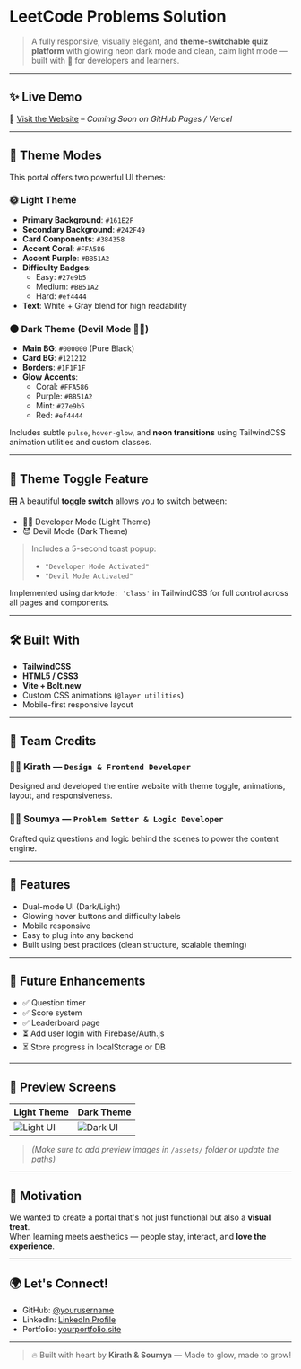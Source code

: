 # LeetCode Problems Solution

> A fully responsive, visually elegant, and **theme-switchable quiz platform** with glowing neon dark mode and clean, calm light mode — built with 💖 for developers and learners.

---

## ✨ Live Demo  
🚀 [Visit the Website](#) – *Coming Soon on GitHub Pages / Vercel*

---

## 🎨 Theme Modes

This portal offers two powerful UI themes:

### 🌞 Light Theme
- **Primary Background**: `#161E2F`
- **Secondary Background**: `#242F49`
- **Card Components**: `#384358`
- **Accent Coral**: `#FFA586`
- **Accent Purple**: `#BB51A2`
- **Difficulty Badges**:  
  - Easy: `#27e9b5`  
  - Medium: `#BB51A2`  
  - Hard: `#ef4444`
- **Text**: White + Gray blend for high readability

### 🌑 Dark Theme (Devil Mode 🦹‍♂️)
- **Main BG**: `#000000` (Pure Black)
- **Card BG**: `#121212`  
- **Borders**: `#1F1F1F`
- **Glow Accents**:
  - Coral: `#FFA586`
  - Purple: `#BB51A2`
  - Mint: `#27e9b5`
  - Red: `#ef4444`

Includes subtle `pulse`, `hover-glow`, and **neon transitions** using TailwindCSS animation utilities and custom classes.

---

## 🔁 Theme Toggle Feature

🎛️ A beautiful **toggle switch** allows you to switch between:
- 👨‍💻 Developer Mode (Light Theme)
- 😈 Devil Mode (Dark Theme)

> Includes a 5-second toast popup:
> - `"Developer Mode Activated"`  
> - `"Devil Mode Activated"`

Implemented using `darkMode: 'class'` in TailwindCSS for full control across all pages and components.

---

## 🛠️ Built With

- **TailwindCSS**
- **HTML5 / CSS3**
- **Vite + Bolt.new**
- Custom CSS animations (`@layer utilities`)
- Mobile-first responsive layout

---

## 👥 Team Credits

### 👨‍🎨 Kirath — `Design & Frontend Developer`  
Designed and developed the entire website with theme toggle, animations, layout, and responsiveness.

### 👩‍💻 Soumya — `Problem Setter & Logic Developer`  
Crafted quiz questions and logic behind the scenes to power the content engine.

---

## 📌 Features

- Dual-mode UI (Dark/Light)
- Glowing hover buttons and difficulty labels
- Mobile responsive
- Easy to plug into any backend
- Built using best practices (clean structure, scalable theming)

---

## 🚀 Future Enhancements

- ✅ Question timer
- ✅ Score system
- ✅ Leaderboard page
- ⏳ Add user login with Firebase/Auth.js
- ⏳ Store progress in localStorage or DB

---

## 📸 Preview Screens

| Light Theme | Dark Theme |
|-------------|------------|
| ![Light UI](assets/light-preview.png) | ![Dark UI](assets/dark-preview.png) |

> *(Make sure to add preview images in `/assets/` folder or update the paths)*

---

## 🧠 Motivation

We wanted to create a portal that's not just functional but also a **visual treat**.  
When learning meets aesthetics — people stay, interact, and **love the experience**.

---

## 🌍 Let's Connect!

- GitHub: [@yourusername](https://github.com/yourusername)
- LinkedIn: [LinkedIn Profile](https://linkedin.com/in/yourprofile)
- Portfolio: [yourportfolio.site](https://yourportfolio.site)

---

> 🔥 Built with heart by **Kirath & Soumya** — Made to glow, made to grow!

